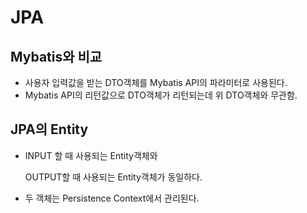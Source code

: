 # JPA



## Mybatis와 비교

- 사용자 입력값을 받는 DTO객체를 Mybatis API의 파라미터로 사용된다.
- Mybatis API의 리턴값으로 DTO객체가 리턴되는데 위 DTO객체와 무관함.

## JPA의 Entity

- INPUT 할 때 사용되는 Entity객체와

  OUTPUT할 때 사용되는 Entity객체가 동일하다.

- 두 객체는 Persistence Context에서 관리된다.